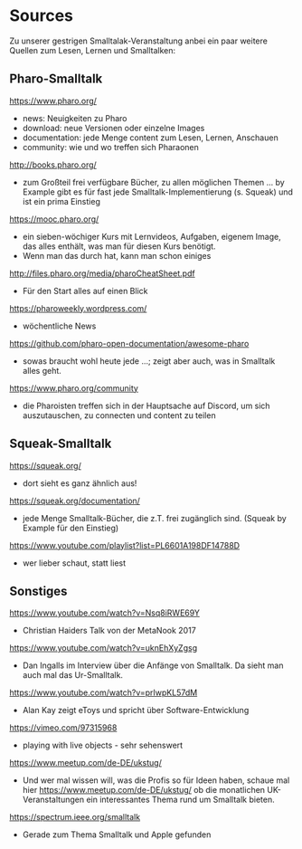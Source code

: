 # Sources
Zu unserer gestrigen Smalltalak-Veranstaltung anbei ein paar weitere Quellen zum Lesen, Lernen und Smalltalken:

## Pharo-Smalltalk

https://www.pharo.org/
- news: Neuigkeiten zu Pharo
- download: neue Versionen oder einzelne Images
- documentation: jede Menge content zum Lesen, Lernen, Anschauen
- community: wie und wo treffen sich Pharaonen

http://books.pharo.org/
- zum Großteil frei verfügbare Bücher, zu allen möglichen Themen ... by Example gibt es für fast jede Smalltalk-Implementierung (s. Squeak) und ist ein prima Einstieg

https://mooc.pharo.org/
- ein sieben-wöchiger Kurs mit Lernvideos, Aufgaben, eigenem Image, das alles enthält, was man für diesen Kurs benötigt. 
- Wenn man das durch hat, kann man schon einiges

http://files.pharo.org/media/pharoCheatSheet.pdf
- Für den Start alles auf einen Blick

https://pharoweekly.wordpress.com/
- wöchentliche News

https://github.com/pharo-open-documentation/awesome-pharo
- sowas braucht wohl heute jede ...; zeigt aber auch, was in Smalltalk alles geht.

https://www.pharo.org/community
- die Pharoisten treffen sich in der Hauptsache auf Discord, um sich auszutauschen, zu connecten und content zu teilen
 
## Squeak-Smalltalk

https://squeak.org/
- dort sieht es ganz ähnlich aus!

https://squeak.org/documentation/
- jede Menge Smalltalk-Bücher, die z.T. frei zugänglich sind. (Squeak by Example für den Einstieg)

https://www.youtube.com/playlist?list=PL6601A198DF14788D
- wer lieber schaut, statt liest

## Sonstiges

https://www.youtube.com/watch?v=Nsq8iRWE69Y
- Christian Haiders Talk von der MetaNook 2017

https://www.youtube.com/watch?v=uknEhXyZgsg
- Dan Ingalls im Interview über die Anfänge von Smalltalk. Da sieht man auch mal das Ur-Smalltalk.

https://www.youtube.com/watch?v=prIwpKL57dM
- Alan Kay zeigt eToys und spricht über Software-Entwicklung

https://vimeo.com/97315968
- playing with live objects - sehr sehenswert

https://www.meetup.com/de-DE/ukstug/
- Und wer mal wissen will, was die Profis so für Ideen haben, schaue mal hier https://www.meetup.com/de-DE/ukstug/ ob die monatlichen UK-Veranstaltungen ein interessantes Thema rund um Smalltalk bieten.

https://spectrum.ieee.org/smalltalk
- Gerade zum Thema Smalltalk und Apple gefunden